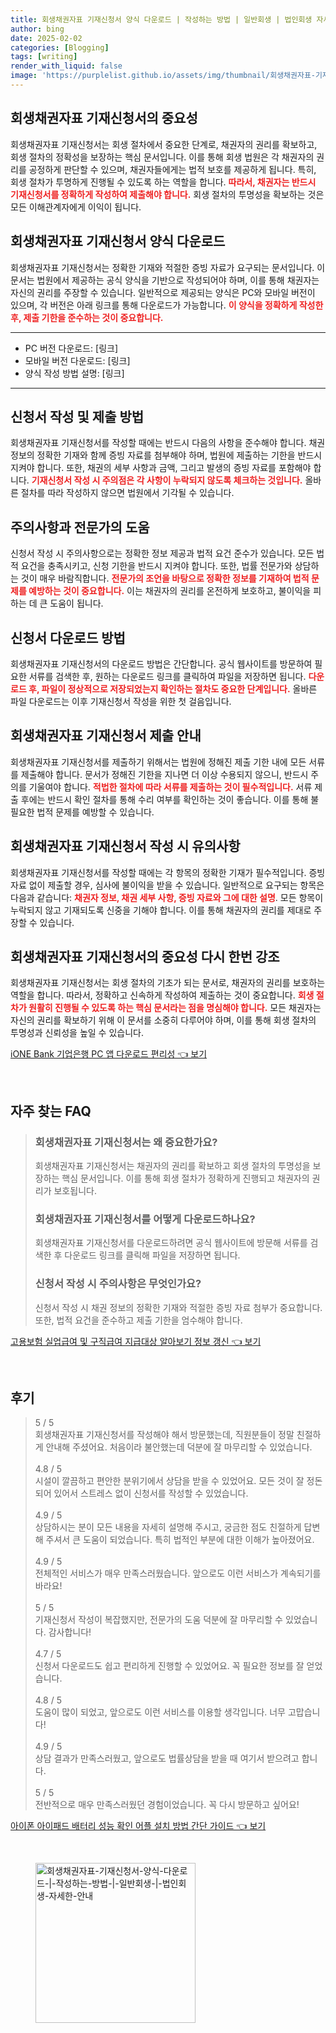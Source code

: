 ```yaml
---
title: 회생채권자표 기재신청서 양식 다운로드 | 작성하는 방법 | 일반회생 | 법인회생 자세한 안내
author: bing
date: 2025-02-02
categories: [Blogging]
tags: [writing]
render_with_liquid: false
image: 'https://purplelist.github.io/assets/img/thumbnail/회생채권자표-기재신청서-양식-다운로드-|-작성하는-방법-|-일반회생-|-법인회생-자세한-안내.webp'
---
```



<h2 id='회생채권자표_기재신청서의_중요성'>회생채권자표 기재신청서의 중요성</h2>

<p>회생채권자표 기재신청서는 회생 절차에서 중요한 단계로, 채권자의 권리를 확보하고, 회생 절차의 정확성을 보장하는 핵심 문서입니다. 이를 통해 회생 법원은 각 채권자의 권리를 공정하게 판단할 수 있으며, 채권자들에게는 법적 보호를 제공하게 됩니다. 특히, 회생 절차가 투명하게 진행될 수 있도록 하는 역할을 합니다. <b><span style="color: #ee2323;">따라서, 채권자는 반드시 기재신청서를 정확하게 작성하여 제출해야 합니다.</span></b> 회생 절차의 투명성을 확보하는 것은 모든 이해관계자에게 이익이 됩니다.</p>

<h2 id='회생채권자표_기재신청서_양식_다운로드'>회생채권자표 기재신청서 양식 다운로드</h2>

<p>회생채권자표 기재신청서는 정확한 기재와 적절한 증빙 자료가 요구되는 문서입니다. 이 문서는 법원에서 제공하는 공식 양식을 기반으로 작성되어야 하며, 이를 통해 채권자는 자신의 권리를 주장할 수 있습니다. 일반적으로 제공되는 양식은 PC와 모바일 버전이 있으며, 각 버전은 아래 링크를 통해 다운로드가 가능합니다. <b><span style="color: #ee2323;">이 양식을 정확하게 작성한 후, 제출 기한을 준수하는 것이 중요합니다.</span></b></p>

<hr />

<ul>
    <li>PC 버전 다운로드: [링크]</li>
    <li>모바일 버전 다운로드: [링크]</li>
    <li>양식 작성 방법 설명: [링크]</li>
</ul>

<hr />

<h2 id='신청서_작성_및_제출_방법'>신청서 작성 및 제출 방법</h2>

<p>회생채권자표 기재신청서를 작성할 때에는 반드시 다음의 사항을 준수해야 합니다. 채권 정보의 정확한 기재와 함께 증빙 자료를 첨부해야 하며, 법원에 제출하는 기한을 반드시 지켜야 합니다. 또한, 채권의 세부 사항과 금액, 그리고 발생의 증빙 자료를 포함해야 합니다. <b><span style="color: #ee2323;">기재신청서 작성 시 주의점은 각 사항이 누락되지 않도록 체크하는 것입니다.</span></b> 올바른 절차를 따라 작성하지 않으면 법원에서 기각될 수 있습니다.</p>

<h2 id='주의사항과_전문가의_도움'>주의사항과 전문가의 도움</h2>

<p>신청서 작성 시 주의사항으로는 정확한 정보 제공과 법적 요건 준수가 있습니다. 모든 법적 요건을 충족시키고, 신청 기한을 반드시 지켜야 합니다. 또한, 법률 전문가와 상담하는 것이 매우 바람직합니다. <b><span style="color: #ee2323;">전문가의 조언을 바탕으로 정확한 정보를 기재하여 법적 문제를 예방하는 것이 중요합니다.</span></b> 이는 채권자의 권리를 온전하게 보호하고, 불이익을 피하는 데 큰 도움이 됩니다.</p>

<h2 id='신청서_다운로드_방법'>신청서 다운로드 방법</h2>

<p>회생채권자표 기재신청서의 다운로드 방법은 간단합니다. 공식 웹사이트를 방문하여 필요한 서류를 검색한 후, 원하는 다운로드 링크를 클릭하여 파일을 저장하면 됩니다. <b><span style="color: #ee2323;">다운로드 후, 파일이 정상적으로 저장되었는지 확인하는 절차도 중요한 단계입니다.</span></b> 올바른 파일 다운로드는 이후 기재신청서 작성을 위한 첫 걸음입니다.</p>

<h2 id='회생채권자표_기재신청서_제출_안내'>회생채권자표 기재신청서 제출 안내</h2>

<p>회생채권자표 기재신청서를 제출하기 위해서는 법원에 정해진 제출 기한 내에 모든 서류를 제출해야 합니다. 문서가 정해진 기한을 지나면 더 이상 수용되지 않으니, 반드시 주의를 기울여야 합니다. <b><span style="color: #ee2323;">적법한 절차에 따라 서류를 제출하는 것이 필수적입니다.</span></b> 서류 제출 후에는 반드시 확인 절차를 통해 수리 여부를 확인하는 것이 좋습니다. 이를 통해 불필요한 법적 문제를 예방할 수 있습니다.</p>

<h2 id='회생채권자표_기재신청서_작성시_유의사항'>회생채권자표 기재신청서 작성 시 유의사항</h2>

<p>회생채권자표 기재신청서를 작성할 때에는 각 항목의 정확한 기재가 필수적입니다. 증빙 자료 없이 제출할 경우, 심사에 불이익을 받을 수 있습니다. 일반적으로 요구되는 항목은 다음과 같습니다: <b><span style="color: #ee2323;">채권자 정보, 채권 세부 사항, 증빙 자료와 그에 대한 설명</span></b>. 모든 항목이 누락되지 않고 기재되도록 신중을 기해야 합니다. 이를 통해 채권자의 권리를 제대로 주장할 수 있습니다.</p>

<h2 id='회생채권자표_기재신청서의_중요성_다시_한번_강조'>회생채권자표 기재신청서의 중요성 다시 한번 강조</h2>

<p>회생채권자표 기재신청서는 회생 절차의 기초가 되는 문서로, 채권자의 권리를 보호하는 역할을 합니다. 따라서, 정확하고 신속하게 작성하여 제출하는 것이 중요합니다. <b><span style="color: #ee2323;">회생 절차가 원활히 진행될 수 있도록 하는 핵심 문서라는 점을 명심해야 합니다.</span></b> 모든 채권자는 자신의 권리를 확보하기 위해 이 문서를 소중히 다루어야 하며, 이를 통해 회생 절차의 투명성과 신뢰성을 높일 수 있습니다.</p>


<p><a class="click-button" title="iONE Bank 기업은행 PC 앱 다운로드 편리성" href="https://purplelist.github.io/posts/iONE-Bank-%EA%B8%B0%EC%97%85%EC%9D%80%ED%96%89-PC-%EC%95%B1-%EB%8B%A4%EC%9A%B4%EB%A1%9C%EB%93%9C-%ED%8E%B8%EB%A6%AC%EC%84%B1/" rel="dofollow">iONE Bank 기업은행 PC 앱 다운로드 편리성 👈 보기</a></p><br>
<h2 id='자주_찾는_FAQ'>자주 찾는 FAQ</h2>
<div itemscope="" itemtype="https://schema.org/FAQPage"> 
<blockquote> 
<div itemscope="" itemprop="mainEntity" itemtype="https://schema.org/Question"> 
<h3 itemprop="name">회생채권자표 기재신청서는 왜 중요한가요?</h3> 
<div itemscope="" itemprop="acceptedAnswer" itemtype="https://schema.org/Answer"> 
<span itemprop="text"> 
<p>회생채권자표 기재신청서는 채권자의 권리를 확보하고 회생 절차의 투명성을 보장하는 핵심 문서입니다. 이를 통해 회생 절차가 정확하게 진행되고 채권자의 권리가 보호됩니다.</p> 
</span> 
</div> 
</div> 

<div itemscope="" itemprop="mainEntity" itemtype="https://schema.org/Question"> 
<h3 itemprop="name">회생채권자표 기재신청서를 어떻게 다운로드하나요?</h3> 
<div itemscope="" itemprop="acceptedAnswer" itemtype="https://schema.org/Answer"> 
<span itemprop="text"> 
<p>회생채권자표 기재신청서를 다운로드하려면 공식 웹사이트에 방문해 서류를 검색한 후 다운로드 링크를 클릭해 파일을 저장하면 됩니다.</p> 
</span> 
</div> 
</div> 

<div itemscope="" itemprop="mainEntity" itemtype="https://schema.org/Question"> 
<h3 itemprop="name">신청서 작성 시 주의사항은 무엇인가요?</h3> 
<div itemscope="" itemprop="acceptedAnswer" itemtype="https://schema.org/Answer"> 
<span itemprop="text"> 
<p>신청서 작성 시 채권 정보의 정확한 기재와 적절한 증빙 자료 첨부가 중요합니다. 또한, 법적 요건을 준수하고 제출 기한을 엄수해야 합니다.</p> 
</span> 
</div> 
</div> 
</blockquote> 
</div>
<p><a class="click-button" title="고용보험 실업급여 및 구직급여 지급대상 알아보기 정보 갱신" href="https://purplelist.github.io/posts/%EA%B3%A0%EC%9A%A9%EB%B3%B4%ED%97%98-%EC%8B%A4%EC%97%85%EA%B8%89%EC%97%AC-%EB%B0%8F-%EA%B5%AC%EC%A7%81%EA%B8%89%EC%97%AC-%EC%A7%80%EA%B8%89%EB%8C%80%EC%83%81-%EC%95%8C%EC%95%84%EB%B3%B4%EA%B8%B0-%EC%A0%95%EB%B3%B4-%EA%B0%B1%EC%8B%A0/" rel="dofollow">고용보험 실업급여 및 구직급여 지급대상 알아보기 정보 갱신 👈 보기</a></p><br>
<h2 id='후기'>후기</h2>
<div itemscope itemtype="https://schema.org/Product">
  <blockquote>
  <div itemprop="review" itemscope itemtype="https://schema.org/Review">
      <div itemprop="reviewRating" itemscope itemtype="https://schema.org/Rating"> <span itemprop="ratingValue">5</span> / <span itemprop="bestRating">5</span> </div>
      <span itemprop="reviewBody">회생채권자표 기재신청서를 작성해야 해서 방문했는데, 직원분들이 정말 친절하게 안내해 주셨어요. 처음이라 불안했는데 덕분에 잘 마무리할 수 있었습니다.</span>
  </div>
  <br>
  <div itemprop="review" itemscope itemtype="https://schema.org/Review">
      <div itemprop="reviewRating" itemscope itemtype="https://schema.org/Rating"> <span itemprop="ratingValue">4.8</span> / <span itemprop="bestRating">5</span> </div>
      <span itemprop="reviewBody">시설이 깔끔하고 편안한 분위기에서 상담을 받을 수 있었어요. 모든 것이 잘 정돈되어 있어서 스트레스 없이 신청서를 작성할 수 있었습니다.</span>
  </div>
  <br>
  <div itemprop="review" itemscope itemtype="https://schema.org/Review">
      <div itemprop="reviewRating" itemscope itemtype="https://schema.org/Rating"> <span itemprop="ratingValue">4.9</span> / <span itemprop="bestRating">5</span> </div>
      <span itemprop="reviewBody">상담하시는 분이 모든 내용을 자세히 설명해 주시고, 궁금한 점도 친절하게 답변해 주셔서 큰 도움이 되었습니다. 특히 법적인 부분에 대한 이해가 높아졌어요.</span>
  </div>
  <br>
  <div itemprop="review" itemscope itemtype="https://schema.org/Review">
      <div itemprop="reviewRating" itemscope itemtype="https://schema.org/Rating"> <span itemprop="ratingValue">4.9</span> / <span itemprop="bestRating">5</span> </div>
      <span itemprop="reviewBody">전체적인 서비스가 매우 만족스러웠습니다. 앞으로도 이런 서비스가 계속되기를 바라요!</span>
  </div>
  <br>
  <div itemprop="review" itemscope itemtype="https://schema.org/Review">
      <div itemprop="reviewRating" itemscope itemtype="https://schema.org/Rating"> <span itemprop="ratingValue">5</span> / <span itemprop="bestRating">5</span> </div>
      <span itemprop="reviewBody">기재신청서 작성이 복잡했지만, 전문가의 도움 덕분에 잘 마무리할 수 있었습니다. 감사합니다!</span>
  </div>
  <br>
  <div itemprop="review" itemscope itemtype="https://schema.org/Review">
      <div itemprop="reviewRating" itemscope itemtype="https://schema.org/Rating"> <span itemprop="ratingValue">4.7</span> / <span itemprop="bestRating">5</span> </div>
      <span itemprop="reviewBody">신청서 다운로드도 쉽고 편리하게 진행할 수 있었어요. 꼭 필요한 정보를 잘 얻었습니다.</span>
  </div>
  <br>
  <div itemprop="review" itemscope itemtype="https://schema.org/Review">
      <div itemprop="reviewRating" itemscope itemtype="https://schema.org/Rating"> <span itemprop="ratingValue">4.8</span> / <span itemprop="bestRating">5</span> </div>
      <span itemprop="reviewBody">도움이 많이 되었고, 앞으로도 이런 서비스를 이용할 생각입니다. 너무 고맙습니다!</span>
  </div>
  <br>
  <div itemprop="review" itemscope itemtype="https://schema.org/Review">
      <div itemprop="reviewRating" itemscope itemtype="https://schema.org/Rating"> <span itemprop="ratingValue">4.9</span> / <span itemprop="bestRating">5</span> </div>
      <span itemprop="reviewBody">상담 결과가 만족스러웠고, 앞으로도 법률상담을 받을 때 여기서 받으려고 합니다.</span>
  </div>
  <br>
  <div itemprop="review" itemscope itemtype="https://schema.org/Review">
      <div itemprop="reviewRating" itemscope itemtype="https://schema.org/Rating"> <span itemprop="ratingValue">5</span> / <span itemprop="bestRating">5</span> </div>
      <span itemprop="reviewBody">전반적으로 매우 만족스러웠던 경험이었습니다. 꼭 다시 방문하고 싶어요!</span>
  </div>
  </blockquote>
</div>
<p><a class="click-button" title="아이폰 아이패드 배터리 성능 확인 어플 설치 방법 간단 가이드" href="https://purplelist.github.io/posts/%EC%95%84%EC%9D%B4%ED%8F%B0-%EC%95%84%EC%9D%B4%ED%8C%A8%EB%93%9C-%EB%B0%B0%ED%84%B0%EB%A6%AC-%EC%84%B1%EB%8A%A5-%ED%99%95%EC%9D%B8-%EC%96%B4%ED%94%8C-%EC%84%A4%EC%B9%98-%EB%B0%A9%EB%B2%95-%EA%B0%84%EB%8B%A8-%EA%B0%80%EC%9D%B4%EB%93%9C/" rel="dofollow">아이폰 아이패드 배터리 성능 확인 어플 설치 방법 간단 가이드 👈 보기</a></p><br>
<figure class="image"><img src="https://purplelist.github.io/assets/img/thumbnail/회생채권자표-기재신청서-양식-다운로드-|-작성하는-방법-|-일반회생-|-법인회생-자세한-안내.webp" alt="회생채권자표-기재신청서-양식-다운로드-|-작성하는-방법-|-일반회생-|-법인회생-자세한-안내" width="256" height="256"></figure>